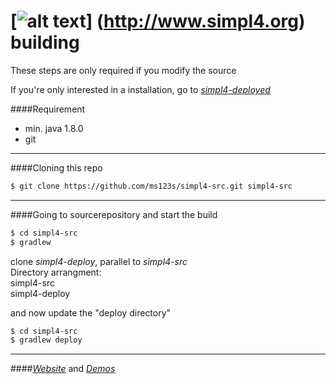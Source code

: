 

[![alt text](https://raw.githubusercontent.com/ms123s/simpl4-deployed/master/etc/images/simpl4_logo.png  "simpl4 logo")] (http://www.simpl4.org) building
=================

These steps are only required if you modify the source

If you're only interested in a installation, go to [*simpl4-deployed*](https://github.com/ms123s/simpl4-deployed)


####Requirement
* min. java 1.8.0  
* git

----

####Cloning this repo
```bash
$ git clone https://github.com/ms123s/simpl4-src.git simpl4-src
```
----

####Going to sourcerepository and start the build
```bash
$ cd simpl4-src
$ gradlew
```
clone *simpl4-deploy*, parallel to *simpl4-src*   
Directory arrangment:  
simpl4-src  
simpl4-deploy

and now update the "deploy directory"
```bash
$ cd simpl4-src
$ gradlew deploy 
```
----

####[*Website*](http://www.simpl4.org/de) and [*Demos*](http://web.simpl4.org?lang=de)

